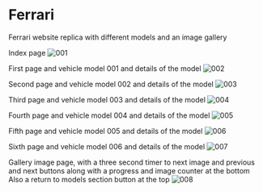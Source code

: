 # Ferrari
Ferrari website replica with different models and an image gallery

Index page
![001](https://user-images.githubusercontent.com/110978979/201220764-7d362269-141d-44a3-b6ab-9b4f19b480aa.jpg)

First page and vehicle model 001 and details of the model
![002](https://user-images.githubusercontent.com/110978979/201220816-df8b5b37-924d-4a61-a2af-e3b9c39e0c82.jpg)

Second page and vehicle model 002 and details of the model
![003](https://user-images.githubusercontent.com/110978979/201220845-3fa239ee-c83a-48b2-b04a-5f3b4f895138.jpg)

Third page and vehicle model 003 and details of the model
![004](https://user-images.githubusercontent.com/110978979/201220891-c75b4f80-6026-474d-a28f-c815f2eedc5f.jpg)

Fourth page and vehicle model 004 and details of the model
![005](https://user-images.githubusercontent.com/110978979/201220963-0238e31b-ec52-43f4-b419-f5bdec0df5b3.jpg)

Fifth page and vehicle model 005 and details of the model
![006](https://user-images.githubusercontent.com/110978979/201221027-8de04910-80e9-41bc-a1db-692357ee8dfd.jpg)

Sixth page and vehicle model 006 and details of the model
![007](https://user-images.githubusercontent.com/110978979/201221069-a4abd400-c50d-47f3-90d1-fb1d96f6a589.jpg)

Gallery image page, with a three second timer to next image and previous and next buttons along with a progress and image counter at the bottom
Also a return to models section button at the top
![008](https://user-images.githubusercontent.com/110978979/201221169-e04dbad7-3027-4b41-bc5c-8b4f9af3a6cc.jpg)
